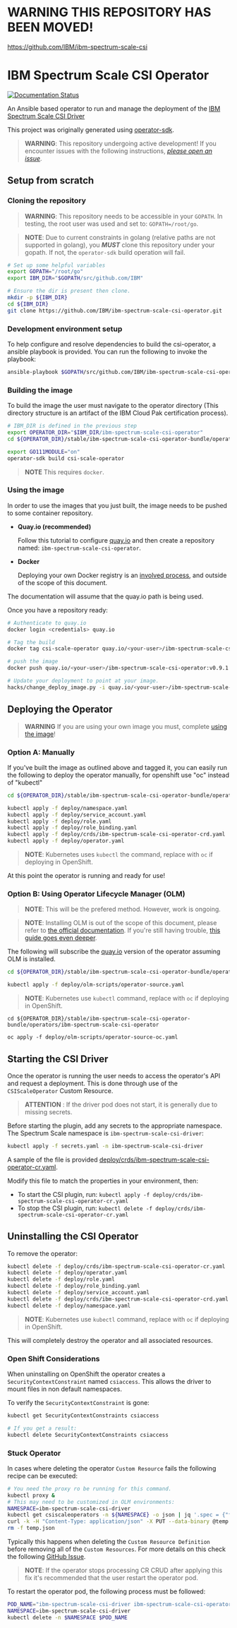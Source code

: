 # WARNING THIS REPOSITORY HAS BEEN MOVED!
https://github.com/IBM/ibm-spectrum-scale-csi

# IBM Spectrum Scale CSI Operator

[![Documentation Status](https://readthedocs.org/projects/ibm-spectrum-scale-csi-operator/badge/?version=latest)](https://ibm-spectrum-scale-csi-operator.readthedocs.io/en/latest/?badge=latest)

An Ansible based operator to run and manage the deployment of the 
[IBM Spectrum Scale CSI Driver](https://github.com/IBM/ibm-spectrum-scale-csi-driver)

This project was originally generated using [operator-sdk](https://github.com/operator-framework/operator-sdk).

> **WARNING**: This repository undergoing active development! If you encounter issues with the following instructions, [_please open an issue_](https://github.com/IBM/ibm-spectrum-scale-csi-operator/issues).

## Setup from scratch

### Cloning the repository

> **WARNING**: This repository needs to be accessible in your `GOPATH`. In testing, the root user was used and set to: `GOPATH=/root/go`.

> **NOTE**: Due to current constraints in golang (relative paths are not supported in golang), you **_MUST_** clone this repository under your gopath. If not, the `operator-sdk` build operation will fail.

``` bash
# Set up some helpful variables
export GOPATH="/root/go"
export IBM_DIR="$GOPATH/src/github.com/IBM"

# Ensure the dir is present then clone.
mkdir -p ${IBM_DIR}
cd ${IBM_DIR}
git clone https://github.com/IBM/ibm-spectrum-scale-csi-operator.git
```

### Development environment setup

To help configure and resolve dependencies to build the csi-operator, a ansible playbook is provided.  You can run the following to invoke the playbook:

``` bash
ansible-playbook $GOPATH/src/github.com/IBM/ibm-spectrum-scale-csi-operator/ansible/dev-env-playbook.yaml
```

### Building the image

To build the image the user must navigate to the operator directory (This directory structure is an artifact of the IBM Cloud Pak certification process). 

``` bash
# IBM_DIR is defined in the previous step
export OPERATOR_DIR="$IBM_DIR/ibm-spectrum-scale-csi-operator"
cd ${OPERATOR_DIR}/stable/ibm-spectrum-scale-csi-operator-bundle/operators/ibm-spectrum-scale-csi-operator

export GO111MODULE="on"
operator-sdk build csi-scale-operator
```

>**NOTE** This requires `docker`.

### Using the image

In order to use the images that you just built, the image needs to be pushed to some container repository.

* **Quay.io (recommended)**

  Follow this tutorial to configure [quay.io](https://quay.io/tutorial/) and then create a repository named: `ibm-spectrum-scale-csi-operator`.

* **Docker** 

  Deploying your own Docker registry is an [involved process](https://docs.docker.com/registry/deploying/), and outside of the scope of this document. 

The documentation will assume that the quay.io path is being used. 

Once you have a repository ready:

``` bash
# Authenticate to quay.io
docker login <credentials> quay.io

# Tag the build 
docker tag csi-scale-operator quay.io/<your-user>/ibm-spectrum-scale-csi-operator:v0.9.1

# push the image
docker push quay.io/<your-user>/ibm-spectrum-scale-csi-operator:v0.9.1

# Update your deployment to point at your image.
hacks/change_deploy_image.py -i quay.io/<your-user>/ibm-spectrum-scale-csi-operator:v0.9.1
```

## Deploying the Operator

> **WARNING** If you are using your own image you must, complete [using the image](#using-the-image)!

### Option A: Manually

If you've built the image as outlined above and tagged it, you can easily run the following to deploy the operator manually, for openshift use "oc" instead of "kubectl"

``` bash
cd ${OPERATOR_DIR}/stable/ibm-spectrum-scale-csi-operator-bundle/operators/ibm-spectrum-scale-csi-operator

kubectl apply -f deploy/namespace.yaml
kubectl apply -f deploy/service_account.yaml
kubectl apply -f deploy/role.yaml
kubectl apply -f deploy/role_binding.yaml
kubectl apply -f deploy/crds/ibm-spectrum-scale-csi-operator-crd.yaml
kubectl apply -f deploy/operator.yaml
```


> **NOTE**: Kubernetes uses `kubectl` the command, replace with `oc` if deploying in OpenShift.

At this point the operator is running and ready for use!

### Option B: Using Operator Lifecycle Manager (OLM)

> **NOTE**: This will be the prefered method.  However, work is ongoing.


> **NOTE**: Installing OLM is out of the scope of this document, please refer to [the official documentation](https://github.com/operator-framework/operator-lifecycle-manager/blob/master/doc/install/install.md). If you're still having trouble, [this guide goes even deeper](https://github.com/operator-framework/community-operators/blob/master/docs/testing-operators.md).

The following will subscribe the [quay.io](quay.io) version of the operator assuming OLM is installed.

``` bash
cd ${OPERATOR_DIR}/stable/ibm-spectrum-scale-csi-operator-bundle/operators/ibm-spectrum-scale-csi-operator

kubectl apply -f deploy/olm-scripts/operator-source.yaml
```
> **NOTE**: Kubernetes use `kubectl` command, replace with `oc` if deploying in OpenShift.
```
cd ${OPERATOR_DIR}/stable/ibm-spectrum-scale-csi-operator-bundle/operators/ibm-spectrum-scale-csi-operator

oc apply -f deploy/olm-scripts/operator-source-oc.yaml
```


## Starting the CSI Driver

Once the operator is running the user needs to access the operator's API and request a deployment. This is done through use of the `CSIScaleOperator` Custom Resource. 

> **ATTENTION** : If the driver pod does not start, it is generally due to missing secrets. 

Before starting the plugin, add any secrets to the appropriate namespace.  The Spectrum Scale namespace is `ibm-spectrum-scale-csi-driver`:

``` bash
kubectl apply -f secrets.yaml -n ibm-spectrum-scale-csi-driver
```

A sample of the file is provided [deploy/crds/ibm-spectrum-scale-csi-operator-cr.yaml](stable/ibm-spectrum-scale-csi-operator-bundle/operators/ibm-spectrum-scale-csi-operator/deploy/crds/ibm-spectrum-scale-csi-operator-cr.yaml). 

Modify this file to match the properties in your environment, then:

  * To start the CSI plugin, run: `kubectl apply -f deploy/crds/ibm-spectrum-scale-csi-operator-cr.yaml` 
  * To stop the CSI plugin, run: `kubectl delete -f deploy/crds/ibm-spectrum-scale-csi-operator-cr.yaml` 

## Uninstalling the CSI Operator

To remove the operator:

``` bash
kubectl delete -f deploy/crds/ibm-spectrum-scale-csi-operator-cr.yaml
kubectl delete -f deploy/operator.yaml
kubectl delete -f deploy/role.yaml
kubectl delete -f deploy/role_binding.yaml
kubectl delete -f deploy/service_account.yaml
kubectl delete -f deploy/crds/ibm-spectrum-scale-csi-operator-crd.yaml
kubectl delete -f deploy/namespace.yaml
```

> **NOTE**: Kubernetes use `kubectl` command, replace with `oc` if deploying in OpenShift.

This will completely destroy the operator and all associated resources.


### Open Shift Considerations

When uninstalling on OpenShift the operator creates a `SecurityContextConstraint`  named `csiaccess`.
This allows the driver to mount files in non default namespaces. 

To verify the `SecurityContextConstraint` is gone:

``` bash
kubectl get SecurityContextConstraints csiaccess

# If you get a result:
kubectl delete SecurityContextConstraints csiaccess
```

### Stuck Operator
In cases where deleting the operator `Custom Resource` fails the following recipe can be executed:

``` bash
# You need the proxy ro be running for this command.
kubectl proxy &
# This may need to be customized in OLM environments:
NAMESPACE=ibm-spectrum-scale-csi-driver
kubectl get csiscaleoperators -n ${NAMESPACE} -o json | jq '.spec = {"finalizers":[]}' >temp.json
curl -k -H "Content-Type: application/json" -X PUT --data-binary @temp.json 127.0.0.1:8001/api/v1/namespaces/$NAMESPACE/finalize
rm -f temp.json
```

Typically this happens when deleting the `Custom Resource Definition` before removing all of the `Custom Resources`.
For more details on this check the following [GitHub Issue](https://github.com/operator-framework/operator-sdk/issues/2094).

> **NOTE**: If the operator stops processing CR CRUD after applying this fix it's recommended that the user restart the operator pod.

To restart the operator pod, the following process must be followed:

``` bash
POD_NAME="ibm-spectrum-scale-csi-driver ibm-spectrum-scale-csi-operator-"
NAMESPACE=ibm-spectrum-scale-csi-driver
kubectl delete -n $NAMESPACE $POD_NAME
```

